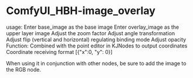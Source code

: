 # ComfyUI_HBH-image_overlay

usage:
Enter base_image as the base image
Enter overlay_image as the upper layer image
Adjust the zoom factor
Adjust angle transformation
Adjust flip (vertical and horizontal)
regulating binding mode
Adjust opacity
Function:
Combined with the point editor in KJNodes to output coordinates
Coordinate receiving format [{"x":0, "y": 0}]

When using it in conjunction with other nodes, be sure to add the image to the RGB node.
